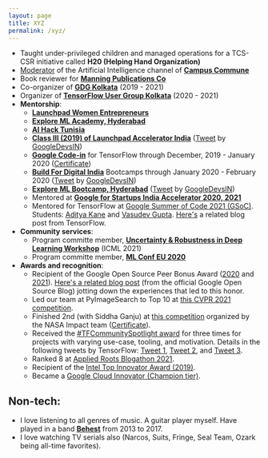 ```yaml
---
layout: page
title: XYZ
permalink: /xyz/
---
```

-   Taught under-privileged children and managed operations for a TCS-CSR initiative called **H20 (Helping Hand Organization)**
-   [Moderator](https://drive.google.com/file/d/1gezVW0yIzT6fyJXpY1Lp8MRk_3KjkpSt/view?usp=sharing) of the Artificial Intelligence channel of [**Campus Commune**](https://www.google.com/url?q=https%3A%2F%2Fcampuscommune.tcs.com%2Fintro&sa=D&sntz=1&usg=AFQjCNE5PHqA0UZ94F9-J1g45TeQrWaDqQ)
-   Book reviewer for **[Manning Publications Co](https://www.google.com/url?q=https%3A%2F%2Fmanning.com&sa=D&sntz=1&usg=AFQjCNEc5srwZ30NHgmLXaLpiOqgjBMOHw)**
-   Co-organizer of **[GDG Kolkata](https://www.meetup.com/GDG-Kolkata/)** (2019 - 2021)
-   Organizer of **[TensorFlow User Group Kolkata](https://tfugkol.github.io/)** (2020 - 2021)
-   **Mentorship**:
    - [**Launchpad Women Entrepreneurs**](https://photos.app.goo.gl/TGoyxJRz6sDrY91x7)
    - [**Explore ML Academy, Hyderabad**](https://events.withgoogle.com/explore-ml-in/)
    - **[AI Hack Tunisia](https://www.google.com/url?q=https%3A%2F%2Fwww.ai-hack-tunisia.com&sa=D&sntz=1&usg=AFQjCNHR8mJv6TwI1_Jmfss0xaG8ivBlJg)**
    - [**Class III (2019) of Launchpad Accelerator India**](https://india.googleblog.com/2019/08/inviting-applications-for-class-3-of.html)  ([Tweet](https://www.google.com/url?q=https%3A%2F%2Ftwitter.com%2FGoogleDevsIN%2Fstatus%2F1184417773457309696&sa=D&sntz=1&usg=AFQjCNGNkB4cfH6TAYH8r01D2BtpeyozJA) by [GoogleDevsIN](https://www.google.com/url?q=https%3A%2F%2Ftwitter.com%2FGoogleDevsIN&sa=D&sntz=1&usg=AFQjCNF2cyw8Wvt0ANu9OK_AC-LPZcY2Ww))
    - [**Google Code-in**](https://codein.withgoogle.com/) for TensorFlow through December, 2019 - January 2020 ([Certificate](https://drive.google.com/file/d/1DcTS7ogACmuvnvGJWw5-3yL9xp06IJPc/view?usp=sharing))
    - [**Build For Digital India**](https://events.withgoogle.com/buildfordigitalindia/) Bootcamps through January 2020 - February 2020 ([Tweet](https://www.google.com/url?q=https%3A%2F%2Ftwitter.com%2FGoogleDevsIN%2Fstatus%2F1225747137616498690&sa=D&sntz=1&usg=AFQjCNHOArwPGTqTx17LLJvq9KHI_KQueA) by [GoogleDevsIN](https://www.google.com/url?q=https%3A%2F%2Ftwitter.com%2FGoogleDevsIN&sa=D&sntz=1&usg=AFQjCNF2cyw8Wvt0ANu9OK_AC-LPZcY2Ww))
    - [**Explore ML Bootcamp, Hyderabad**](https://www.google.com/url?q=https%3A%2F%2Ftwitter.com%2FGoogleDevsIN%2Fstatus%2F1230456116158418944&sa=D&sntz=1&usg=AFQjCNGBh7XuMdRHv0vtDM-KZNgIgGpKdg)  ([Tweet](https://www.google.com/url?q=https%3A%2F%2Ftwitter.com%2FGoogleDevsIN%2Fstatus%2F1230456116158418944&sa=D&sntz=1&usg=AFQjCNGBh7XuMdRHv0vtDM-KZNgIgGpKdg) by [GoogleDevsIN](https://www.google.com/url?q=https%3A%2F%2Ftwitter.com%2FGoogleDevsIN&sa=D&sntz=1&usg=AFQjCNF2cyw8Wvt0ANu9OK_AC-LPZcY2Ww))
    - Mentored at [**Google for Startups India Accelerator 2020, 2021**](https://twitter.com/GoogleDevsIN/status/1302932126019411970)
    - Mentored for TensorFlow at [Google Summer of Code 2021 (GSoC)](https://summerofcode.withgoogle.com/). Students: [Aditya Kane](https://github.com/AdityaKane2001/regnety) and [Vasudev Gupta](https://github.com/vasudevgupta7/gsoc-wav2vec2). [Here's](https://blog.tensorflow.org/2021/09/tensorflow-hubs-experience-with-gsoc-2021.html) a related blog post from TensorFlow.
-   **Community services**:
    -   Program committe member, [**Uncertainty & Robustness in Deep Learning Workshop**](https://sites.google.com/view/udlworkshop2021/home) (ICML 2021)
    -   Program committe member, [**ML Conf EU 2020**](https://mlconf.eu/#program-committee)
-   **Awards and recognition**:
    -   Recipient of the Google Open Source Peer Bonus Award ([2020](https://opensource.googleblog.com/2020/10/announcing-latest-google-open-source.html) and [2021](https://opensource.googleblog.com/2021/09/announcing-latest-open-source-peer-bonus-winners.html)). [Here's a related blog post](https://opensource.googleblog.com/2020/10/peer-bonus-experiences-building-tiny.html) (from the official Google Open Source Blog) jotting down the experiences that led to this honor.
    -   Led our team at PyImageSearch to Top 10 at [this CVPR 2021 competition](https://competitions.codalab.org/competitions/28113). 
    -   Finished 2nd (with Siddha Ganju) at [this competition](https://nasa-impact.github.io/etci2021/) organized by the NASA Impact team ([Certificate](https://drive.google.com/file/d/1U4JTAYChV6PHwDA87gd2FJ04843YA6bN/view?usp=sharing)).
    -   Received the [#TFCommunitySpotlight award](https://blog.tensorflow.org/2020/11/tensorflow-community-spotlight-program-update.html) for three times for projects with varying use-case, tooling, and motivation. Details in the
        following tweets by TensorFlow: [Tweet 1](https://twitter.com/TensorFlow/status/1351590466068783105), [Tweet 2](https://twitter.com/TensorFlow/status/1428433434972618754), and [Tweet 3](https://twitter.com/TensorFlow/status/1446611368078086144?s=20).
    -   Ranked 8 at [Applied Roots Blogathon 2021](https://drive.google.com/file/d/11j3gJSaaCtu-Gq4ziKbG0RMBvXecha45/view?usp=sharing).
    -   Recipient of the [Intel Top Innovator Award (2019)](https://www.dropbox.com/s/mzsy1q8jgkwj6cj/Intel_Top_Innovator_2019.jpg?dl=0).
    -   Became a [Google Cloud Innovator (Champion tier)](https://cloud.google.com/innovators/champions?text=Sayak).

## Non-tech:
- I love listening to all genres of music. A guitar player myself. Have played in a band  [**Behest**](https://www.google.com/url?q=https%3A%2F%2Fwww.facebook.com%2Fbehestmusic%2F%3Fref%3Dbr_rs&sa=D&sntz=1&usg=AFQjCNGVtpjfBDP7p17lrvefzoNuoXDg9w)  from 2013 to 2017. 
- I love watching TV serials also (Narcos, Suits, Fringe, Seal Team, Ozark being all-time favorites). 
